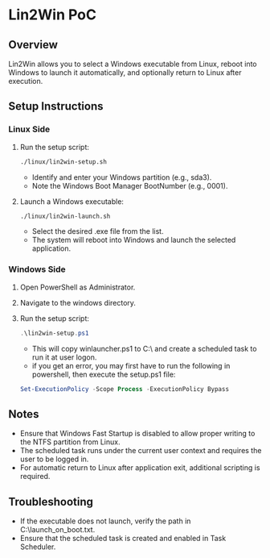 # Lin2Win PoC

## Overview

Lin2Win allows you to select a Windows executable from Linux, reboot into Windows to launch it automatically, and optionally return to Linux after execution.

## Setup Instructions

### Linux Side

1. Run the setup script:

   ```bash
   ./linux/lin2win-setup.sh
   ```

   - Identify and enter your Windows partition (e.g., sda3).
   - Note the Windows Boot Manager BootNumber (e.g., 0001).

2. Launch a Windows executable:

   ```bash
   ./linux/lin2win-launch.sh
   ```

   - Select the desired .exe file from the list.
   - The system will reboot into Windows and launch the selected application.

### Windows Side

1. Open PowerShell as Administrator.
2. Navigate to the windows directory.
3. Run the setup script:

   ```powershell
   .\lin2win-setup.ps1
   ```

   - This will copy winlauncher.ps1 to C:\ and create a scheduled task to run it at user logon.
   - if you get an error, you may first have to run the following in powershell, then execute the setup.ps1 file:
   ```powershell
   Set-ExecutionPolicy -Scope Process -ExecutionPolicy Bypass
   ```

## Notes

- Ensure that Windows Fast Startup is disabled to allow proper writing to the NTFS partition from Linux.
- The scheduled task runs under the current user context and requires the user to be logged in.
- For automatic return to Linux after application exit, additional scripting is required.

## Troubleshooting

- If the executable does not launch, verify the path in C:\launch_on_boot.txt.
- Ensure that the scheduled task is created and enabled in Task Scheduler.
